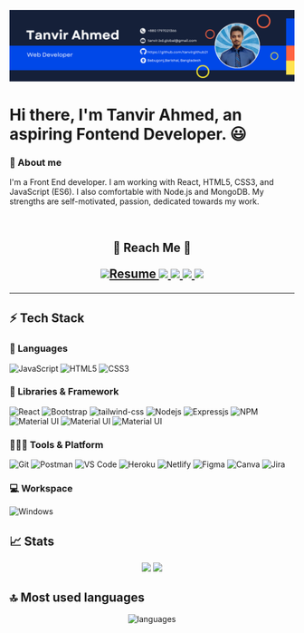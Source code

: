 ![Alt text](https://raw.githubusercontent.com/tanvirgithub21/tanvirgithub21/main/Size%20revise%20.png "Optional title")

# Hi there, I'm Tanvir Ahmed, an aspiring Fontend Developer. 😃

### 📖 About me
<p>I'm a Front End developer. I am working with React, HTML5, CSS3, and JavaScript (ES6). I also comfortable with Node.js and MongoDB. My strengths are self-motivated, passion, dedicated towards my work.</p>

<br/>

<h2 align="center">
   📱 Reach Me 📱
</p>

<p align="center">
	<a href="https://www.linkedin.com/in/tanvirahmed6174/">
		<img src="https://img.icons8.com/officel/16/000000/resume.png"/>Resume
	</a>
	<a href="https://www.linkedin.com/in/tanvirahmed6174/">
		<img src="https://img.shields.io/badge/LinkedIn-0077B5?style=for-the-badge&logo=linkedin&logoColor=white" />
	</a>
  <a href="https://tanvir-ahmed00.netlify.app/">
		<img src="https://img.shields.io/badge/portfolio-1AA260?style=for-the-badge&logo=About.me&logoColor=white" />
	</a>
	<a href="https://www.facebook.com/tanvirahmed6147/">
		<img src="https://img.shields.io/badge/facebook-1877F2?style=for-the-badge&logo=facebook&logoColor=white" />
	</a>
        <a href="tanvir.bd.global@gmail.com">
		<img src="https://img.shields.io/badge/Gmail-D14836?style=for-the-badge&logo=gmail&logoColor=white" />
	</a>
</p>

---

## ⚡ Tech Stack

### 🚀 Languages

![JavaScript](https://img.shields.io/badge/JavaScript-323330?style=for-the-badge&logo=javascript&logoColor=F7DF1E)
![HTML5](https://img.shields.io/badge/HTML5-E34F26?style=for-the-badge&logo=html5&logoColor=white)
![CSS3](https://img.shields.io/badge/CSS3-1572B6?style=for-the-badge&logo=css3&logoColor=white)

### 🧩 Libraries & Framework

![React](https://img.shields.io/badge/React-20232A?style=for-the-badge&logo=react&logoColor=61DAFB)
![Bootstrap](https://img.shields.io/badge/Bootstrap-563D7C?style=for-the-badge&logo=bootstrap&logoColor=white)
![tailwind-css](https://img.shields.io/badge/Tailwind--css-06B6D4?style=for-the-badge&logo=tailwindcss&logoColor=white)
![Nodejs](https://img.shields.io/badge/Node.js-339933?style=for-the-badge&logo=nodedotjs&logoColor=white)
![Expressjs](https://img.shields.io/badge/Express-000000?style=for-the-badge&logo=express&logoColor=white)
![NPM](https://img.shields.io/badge/npm-CB3837?style=for-the-badge&logo=npm&logoColor=white)
![Material UI](https://img.shields.io/badge/Material--UI-0081CB?style=for-the-badge&logo=mui&logoColor=white)
![Material UI](https://img.shields.io/badge/MongoDB-47A248?style=for-the-badge&logo=mongodb&logoColor=white)
![Material UI](https://img.shields.io/badge/Firebase-FFCA28?style=for-the-badge&logo=firebase&logoColor=white)

### 🧑🏻‍💻 Tools & Platform

![Git](https://img.shields.io/badge/Git-F05032?style=for-the-badge&logo=git&logoColor=white)
![Postman](https://img.shields.io/badge/Postman-FF6C37?style=for-the-badge&logo=Postman&logoColor=white)
![VS Code](https://img.shields.io/badge/Visual_Studio_Code-0078D4?style=for-the-badge&logo=visual%20studio%20code&logoColor=white)
![Heroku](https://img.shields.io/badge/Heroku-430098?style=for-the-badge&logo=heroku&logoColor=white)
![Netlify](https://img.shields.io/badge/Netlify-00C7B7?style=for-the-badge&logo=netlify&logoColor=white)
![Figma](https://img.shields.io/badge/Figma-F24E1E?style=for-the-badge&logo=figma&logoColor=white)
![Canva](https://img.shields.io/badge/Canva-%2300C4CC.svg?&style=for-the-badge&logo=Canva&logoColor=white)
![Jira](https://img.shields.io/badge/Jira--Software-0052CC.svg?&style=for-the-badge&logo=Jirasoftware&logoColor=white)


### 💻 Workspace

![Windows](https://img.shields.io/badge/Windows-0078D6?style=for-the-badge&logo=windows&logoColor=white)

## 📈 Stats

<p align="center">
  <img width="48%" src="https://github-readme-stats.vercel.app/api?username=tanvirgithub21&show_icons=true&hide_border=true&theme=radical" />
  <img width="48%" src="https://github-readme-streak-stats.herokuapp.com/?user=tanvirgithub21&hide_border=true&theme=radical" />
</p>


## 🔝 Most used languages

<p align="center">
  <img alt="languages" src="https://github-readme-stats.vercel.app/api/top-langs/?username=tanvirgithub21&layout=compact&hide_border=true&theme=radical" />
</p>
